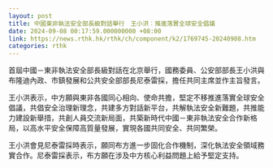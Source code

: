 ```yaml
---
layout: post
title: 中國東非執法安全部長級對話舉行　王小洪︰推進落實全球安全倡議
date: 2024-09-08 00:17:59.000000000 +08:00
link: https://news.rthk.hk/rthk/ch/component/k2/1769745-20240908.htm
categories: rthk
---
```


首屆中國－東非執法安全部長級對話在北京舉行，國務委員、公安部部長王小洪與布隆迪內政、市鎮發展和公共安全部部長尼泰雷採，擔任共同主席並作主旨發言。

王小洪表示，中方願與東非各國同心相向、使命共擔，堅定不移推進落實全球安全倡議，共倡安全治理新理念，共建多方對話新平台，共解執法安全新難題，共推能力建設新舉措，共創人員交流新局面，共築新時代中國－東非執法安全合作新格局，以高水平安全保障高質量發展，實現各國共同安全、共同繁榮。

王小洪會見尼泰雷採時表示，願同布方進一步固化合作機制，深化執法安全領域務實合作。尼泰雷採表示，布方願在涉及中方核心利益問題上給予堅定支持。
